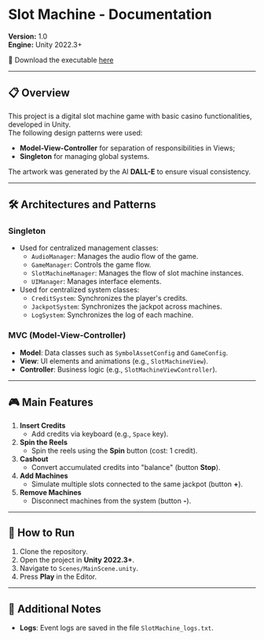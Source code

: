 # Slot Machine - Documentation
**Version:** 1.0  
**Engine:** Unity 2022.3+

🎰 Download the executable [here](https://drive.google.com/file/d/14_su1BxXyrbxCz-kxC4S293w7Zi8bOgV/view?usp=sharing)

---

## 📋 Overview  
This project is a digital slot machine game with basic casino functionalities, developed in Unity.  
The following design patterns were used:
   - **Model-View-Controller** for separation of responsibilities in Views;
   - **Singleton** for managing global systems.

The artwork was generated by the AI **DALL-E** to ensure visual consistency.

---

## 🛠️ Architectures and Patterns  
### **Singleton**  
- Used for centralized management classes:
   - `AudioManager`: Manages the audio flow of the game.    
   - `GameManager`: Controls the game flow.
   - `SlotMachineManager`: Manages the flow of slot machine instances.  
   - `UIManager`: Manages interface elements.
- Used for centralized system classes:
   - `CreditSystem`: Synchronizes the player's credits.  
   - `JackpotSystem`: Synchronizes the jackpot across machines.
   - `LogSystem`: Synchronizes the log of each machine.  

### **MVC (Model-View-Controller)**  
- **Model**: Data classes such as `SymbolAssetConfig` and `GameConfig`.  
- **View**: UI elements and animations (e.g., `SlotMachineView`).  
- **Controller**: Business logic (e.g., `SlotMachineViewController`).  

---

## 🎮 Main Features  
1. **Insert Credits**  
   - Add credits via keyboard (e.g., `Space` key).  
2. **Spin the Reels**  
   - Spin the reels using the **Spin** button (cost: 1 credit).  
3. **Cashout**  
   - Convert accumulated credits into "balance" (button **Stop**).  
4. **Add Machines**  
   - Simulate multiple slots connected to the same jackpot (button **+**).  
5. **Remove Machines**  
   - Disconnect machines from the system (button **-**).  

---

## 🚀 How to Run  
1. Clone the repository.  
2. Open the project in **Unity 2022.3+**.  
3. Navigate to `Scenes/MainScene.unity`.  
4. Press **Play** in the Editor.  

---

## 📝 Additional Notes  
- **Logs**: Event logs are saved in the file `SlotMachine_logs.txt`.
